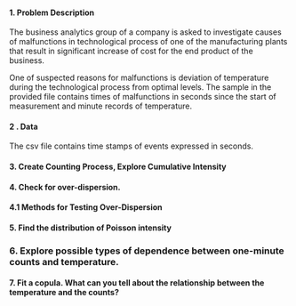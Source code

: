 #### 1. Problem Description
The business analytics group of a company is asked to investigate causes of malfunctions in technological process of one 
of the manufacturing plants that result in significant increase of cost for the end product of the business.

One of suspected reasons for malfunctions is deviation of temperature during the technological process from optimal levels. 
The sample in the provided file contains times of malfunctions in seconds since the start of measurement and minute records 
of temperature.

####  2 . Data
The csv file contains time stamps of events expressed in seconds.  

#### 3. Create Counting Process, Explore Cumulative Intensity


#### 4. Check for over-dispersion.


#### 4.1 Methods for Testing Over-Dispersion

#### 5. Find the distribution of Poisson intensity

### 6. Explore possible types of dependence between one-minute counts and temperature.

#### 7. Fit a copula. What can you tell about the relationship between the temperature and the counts?
